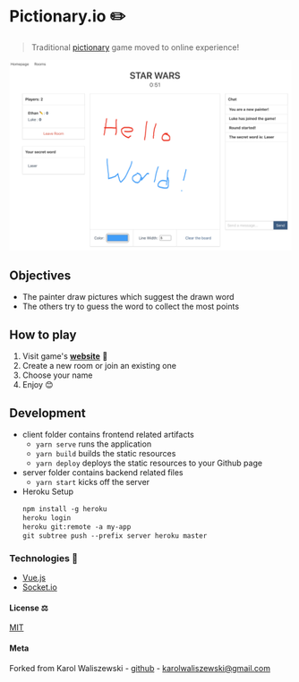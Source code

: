 # Pictionary.io ✏️

> Traditional [pictionary](https://en.wikipedia.org/wiki/Pictionary) game moved to online experience!

![](screenshot.png)

## Objectives
+ The painter draw pictures which suggest the drawn word
+ The others try to guess the word to collect the most points

## How to play
1. Visit game's **[website](https://etuong.github.io/pictionary.io/#/)** 🔗
2. Create a new room or join an existing one
3. Choose your name
4. Enjoy 😊

## Development
- client folder contains frontend related artifacts
  - ```yarn serve``` runs the application
  - ```yarn build``` builds the static resources
  - ```yarn deploy``` deploys the static resources to your Github page
- server folder contains backend related files
  - ```yarn start``` kicks off the server
- Heroku Setup
    ```
    npm install -g heroku
    heroku login
    heroku git:remote -a my-app
    git subtree push --prefix server heroku master
    ```

### Technologies 🔧 
+ [Vue.js](https://vuejs.org/)
+ [Socket.io](https://socket.io/)

#### License ⚖️
[MIT](https://en.wikipedia.org/wiki/MIT_License)


#### Meta
Forked from Karol Waliszewski - [github](https://github.com/Karol-Waliszewski) - [karolwaliszewski@gmail.com](mailto:karolwaliszewski@gmail.com)